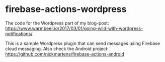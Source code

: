 # firebase-actions-wordpress
The code for the Wordpress part of my blog-post: https://www.warmbeer.io/2017/03/01/going-wild-with-wordpress-notifications/

This is a sample Wordpress plugin that can send messages using Firebase cloud messaging. 
Also check the Android project: https://github.com/nickmartens/firebase-actions-android
